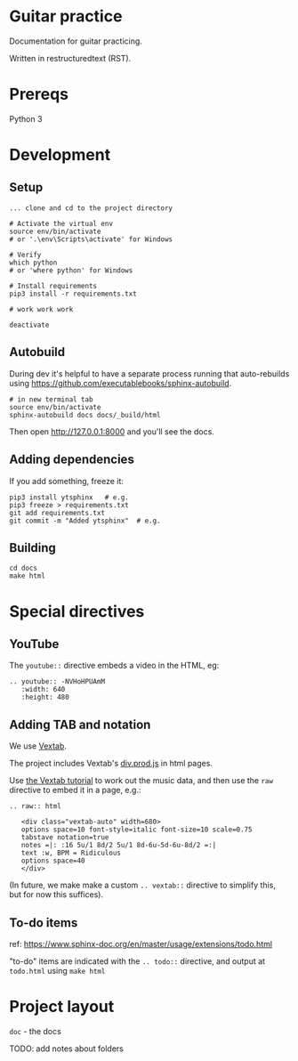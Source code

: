 # Guitar practice

Documentation for guitar practicing.

Written in restructuredtext (RST).

# Prereqs

Python 3



# Development

## Setup

```
... clone and cd to the project directory

# Activate the virtual env
source env/bin/activate
# or '.\env\Scripts\activate' for Windows

# Verify
which python
# or 'where python' for Windows

# Install requirements
pip3 install -r requirements.txt

# work work work

deactivate
```

## Autobuild

During dev it's helpful to have a separate process running that auto-rebuilds using https://github.com/executablebooks/sphinx-autobuild.

```
# in new terminal tab
source env/bin/activate
sphinx-autobuild docs docs/_build/html
```

Then open http://127.0.0.1:8000 and you'll see the docs.

## Adding dependencies

If you add something, freeze it:

```
pip3 install ytsphinx   # e.g.
pip3 freeze > requirements.txt
git add requirements.txt
git commit -m "Added ytsphinx"  # e.g.
```

## Building

```
cd docs
make html
```

# Special directives

## YouTube

The `youtube::` directive embeds a video in the HTML, eg:

```
.. youtube:: -NVHoHPUAmM
   :width: 640
   :height: 480
```

## Adding TAB and notation

We use [Vextab](https://vexflow.com/vextab/).

The project includes Vextab's [div.prod.js](https://github.com/0xfe/vextab/blob/master/releases/div.prod.js) in html pages.

Use [the Vextab tutorial](https://vexflow.com/vextab/tutorial.html) to work out the music data, and then use the `raw` directive to embed it in a page, e.g.:

```
.. raw:: html

   <div class="vextab-auto" width=680>
   options space=10 font-style=italic font-size=10 scale=0.75
   tabstave notation=true
   notes =|: :16 5u/1 8d/2 5u/1 8d-6u-5d-6u-8d/2 =:|
   text :w, BPM = Ridiculous
   options space=40
   </div>
```

(In future, we make make a custom `.. vextab::` directive to simplify this, but for now this suffices).


## To-do items

ref: https://www.sphinx-doc.org/en/master/usage/extensions/todo.html

"to-do" items are indicated with the `.. todo::` directive, and output at `todo.html` using `make html`

# Project layout

`doc` - the docs

TODO: add notes about folders